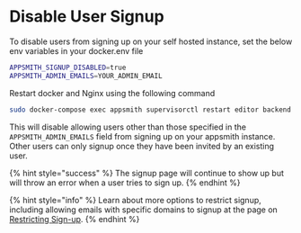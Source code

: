 # Disable User Signup

To disable users from signing up on your self hosted instance, set the below env variables in your docker.env file

```bash
APPSMITH_SIGNUP_DISABLED=true
APPSMITH_ADMIN_EMAILS=YOUR_ADMIN_EMAIL
```

Restart docker and Nginx using the following command

```bash
sudo docker-compose exec appsmith supervisorctl restart editor backend
```

This will disable allowing users other than those specified in the `APPSMITH_ADMIN_EMAILS` field from signing up on your appsmith instance. Other users can only signup once they have been invited by an existing user.

{% hint style="success" %}
The signup page will continue to show up but will throw an error when a user tries to sign up.
{% endhint %}

{% hint style="info" %}
Learn about more options to restrict signup, including allowing emails with specific domains to signup at the page on [Restricting Sign-up](../../how-to-guides/restricting-signup.md).
{% endhint %}

